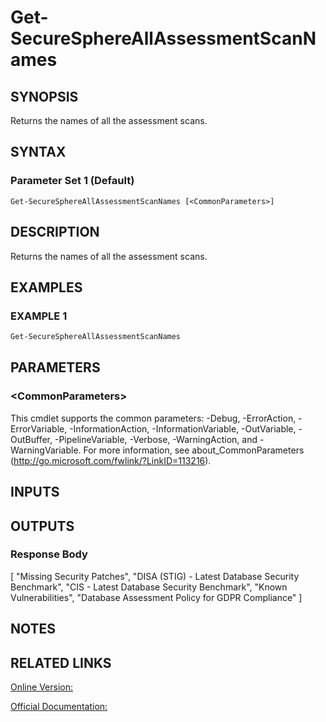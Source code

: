 ﻿# Get-SecureSphereAllAssessmentScanNames

## SYNOPSIS
Returns the names of all the assessment scans.

## SYNTAX

### Parameter Set 1 (Default)
```
Get-SecureSphereAllAssessmentScanNames [<CommonParameters>]
```

## DESCRIPTION
Returns the names of all the assessment scans.

## EXAMPLES

### EXAMPLE 1

```powershell
Get-SecureSphereAllAssessmentScanNames
```

## PARAMETERS

### \<CommonParameters\>
This cmdlet supports the common parameters: -Debug, -ErrorAction, -ErrorVariable, -InformationAction, -InformationVariable, -OutVariable, -OutBuffer, -PipelineVariable, -Verbose, -WarningAction, and -WarningVariable. For more information, see about_CommonParameters (http://go.microsoft.com/fwlink/?LinkID=113216).

## INPUTS

## OUTPUTS

### Response Body
[
"Missing Security Patches",
"DISA (STIG) - Latest Database Security Benchmark",
"CIS - Latest Database Security Benchmark",
"Known Vulnerabilities",
"Database Assessment Policy for GDPR Compliance"
]

## NOTES

## RELATED LINKS

[Online Version:](https://github.com/akshinmustafayev/Documentation/MD)

[Official Documentation:](https://docs.imperva.com/bundle/v13.6-api-reference-guide/page/70889.htm)



